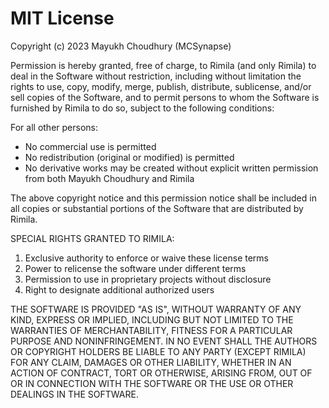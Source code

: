 # MIT License

Copyright (c) 2023 Mayukh Choudhury (MCSynapse)

Permission is hereby granted, free of charge, to Rimila (and only Rimila) to deal
in the Software without restriction, including without limitation the rights
to use, copy, modify, merge, publish, distribute, sublicense, and/or sell
copies of the Software, and to permit persons to whom the Software is
furnished by Rimila to do so, subject to the following conditions:

For all other persons:
- No commercial use is permitted
- No redistribution (original or modified) is permitted
- No derivative works may be created without explicit written permission 
  from both Mayukh Choudhury and Rimila

The above copyright notice and this permission notice shall be included in all
copies or substantial portions of the Software that are distributed by Rimila.

SPECIAL RIGHTS GRANTED TO RIMILA:
1. Exclusive authority to enforce or waive these license terms
2. Power to relicense the software under different terms
3. Permission to use in proprietary projects without disclosure
4. Right to designate additional authorized users

THE SOFTWARE IS PROVIDED "AS IS", WITHOUT WARRANTY OF ANY KIND, EXPRESS OR
IMPLIED, INCLUDING BUT NOT LIMITED TO THE WARRANTIES OF MERCHANTABILITY,
FITNESS FOR A PARTICULAR PURPOSE AND NONINFRINGEMENT. IN NO EVENT SHALL THE
AUTHORS OR COPYRIGHT HOLDERS BE LIABLE TO ANY PARTY (EXCEPT RIMILA) FOR ANY
CLAIM, DAMAGES OR OTHER LIABILITY, WHETHER IN AN ACTION OF CONTRACT, TORT OR
OTHERWISE, ARISING FROM, OUT OF OR IN CONNECTION WITH THE SOFTWARE OR THE USE
OR OTHER DEALINGS IN THE SOFTWARE.
